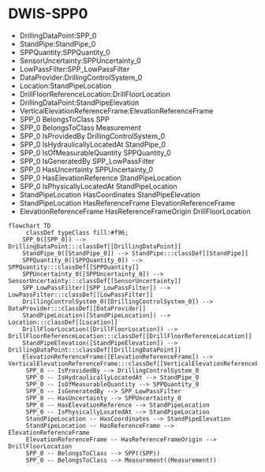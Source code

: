 # DWIS-SPP0
- DrillingDataPoint:SPP_0
- StandPipe:StandPipe_0
- SPPQuantity:SPPQuantity_0
- SensorUncertainty:SPPUncertainty_0
- LowPassFilter:SPP_LowPassFilter
- DataProvider:DrillingControlSystem_0
- Location:StandPipeLocation
- DrillFloorReferenceLocation:DrillFloorLocation
- DrillingDataPoint:StandPipeElevation
- VerticalElevationReferenceFrame:ElevationReferenceFrame
- SPP_0 BelongsToClass SPP
- SPP_0 BelongsToClass Measurement
- SPP_0 IsProvidedBy DrillingControlSystem_0
- SPP_0 IsHydraulicallyLocatedAt StandPipe_0
- SPP_0 IsOfMeasurableQuantity SPPQuantity_0
- SPP_0 IsGeneratedBy SPP_LowPassFilter
- SPP_0 HasUncertainty SPPUncertainty_0
- SPP_0 HasElevationReference StandPipeLocation
- SPP_0 IsPhysicallyLocatedAt StandPipeLocation
- StandPipeLocation HasCoordinates StandPipeElevation
- StandPipeLocation HasReferenceFrame ElevationReferenceFrame
- ElevationReferenceFrame HasReferenceFrameOrigin DrillFloorLocation
```mermaid
flowchart TD
	 classDef typeClass fill:#f96;
	SPP_0([SPP_0]) --> DrillingDataPoint:::classDef[[DrillingDataPoint]]
	StandPipe_0([StandPipe_0]) --> StandPipe:::classDef[[StandPipe]]
	SPPQuantity_0([SPPQuantity_0]) --> SPPQuantity:::classDef[[SPPQuantity]]
	SPPUncertainty_0([SPPUncertainty_0]) --> SensorUncertainty:::classDef[[SensorUncertainty]]
	SPP_LowPassFilter([SPP_LowPassFilter]) --> LowPassFilter:::classDef[[LowPassFilter]]
	DrillingControlSystem_0([DrillingControlSystem_0]) --> DataProvider:::classDef[[DataProvider]]
	StandPipeLocation([StandPipeLocation]) --> Location:::classDef[[Location]]
	DrillFloorLocation([DrillFloorLocation]) --> DrillFloorReferenceLocation:::classDef[[DrillFloorReferenceLocation]]
	StandPipeElevation([StandPipeElevation]) --> DrillingDataPoint:::classDef[[DrillingDataPoint]]
	ElevationReferenceFrame([ElevationReferenceFrame]) --> VerticalElevationReferenceFrame:::classDef[[VerticalElevationReferenceFrame]]
	 SPP_0 -- IsProvidedBy --> DrillingControlSystem_0 
	 SPP_0 -- IsHydraulicallyLocatedAt --> StandPipe_0 
	 SPP_0 -- IsOfMeasurableQuantity --> SPPQuantity_0 
	 SPP_0 -- IsGeneratedBy --> SPP_LowPassFilter 
	 SPP_0 -- HasUncertainty --> SPPUncertainty_0 
	 SPP_0 -- HasElevationReference --> StandPipeLocation 
	 SPP_0 -- IsPhysicallyLocatedAt --> StandPipeLocation 
	 StandPipeLocation -- HasCoordinates --> StandPipeElevation 
	 StandPipeLocation -- HasReferenceFrame --> ElevationReferenceFrame 
	 ElevationReferenceFrame -- HasReferenceFrameOrigin --> DrillFloorLocation 
	 SPP_0 -- BelongsToClass --> SPP((SPP)) 
	 SPP_0 -- BelongsToClass --> Measurement((Measurement)) 
```
